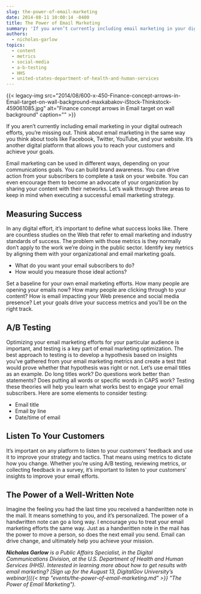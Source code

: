```yaml
---
slug: the-power-of-email-marketing
date: 2014-08-11 10:00:14 -0400
title: The Power of Email Marketing
summary: 'If you aren’t currently including email marketing in your digital outreach efforts, you’re missing out. Think about email marketing in the same way you think about tools like Facebook, Twitter, YouTube, and your website. It’s another digital platform that allows you to reach your customers and achieve your goals. Email marketing can be used in'
authors:
  - nicholas-garlow
topics:
  - content
  - metrics
  - social-media
  - a-b-testing
  - HHS
  - united-states-department-of-health-and-human-services
---
```


{{< legacy-img src="2014/08/600-x-450-Finance-concept-arrows-in-Email-target-on-wall-background-maxkabakov-iStock-Thinkstock-459061085.jpg" alt="Finance concept arrows in Email target on wall background" caption="" >}} 

If you aren’t currently including email marketing in your digital outreach efforts, you’re missing out. Think about email marketing in the same way you think about tools like Facebook, Twitter, YouTube, and your website. It’s another digital platform that allows you to reach your customers and achieve your goals.

Email marketing can be used in different ways, depending on your communications goals. You can build brand awareness. You can drive action from your subscribers to complete a task on your website. You can even encourage them to become an advocate of your organization by sharing your content with their networks. Let’s walk through three areas to keep in mind when executing a successful email marketing strategy.

## Measuring Success

In any digital effort, it’s important to define what success looks like. There are countless studies on the Web that refer to email marketing and industry standards of success. The problem with those metrics is they normally don’t apply to the work we’re doing in the public sector. Identify key metrics by aligning them with your organizational and email marketing goals.

  * What do you want your email subscribers to do?
  * How would you measure those ideal actions?

Set a baseline for your own email marketing efforts. How many people are opening your emails now? How many people are clicking through to your content? How is email impacting your Web presence and social media presence? Let your goals drive your success metrics and you’ll be on the right track.

## A/B Testing

Optimizing your email marketing efforts for your particular audience is important, and testing is a key part of email marketing optimization. The best approach to testing is to develop a hypothesis based on insights you’ve gathered from your email marketing metrics and create a test that would prove whether that hypothesis was right or not. Let’s use email titles as an example. Do long titles work? Do questions work better than statements? Does putting all words or specific words in CAPS work? Testing these theories will help you learn what works best to engage your email subscribers. Here are some elements to consider testing:

  * Email title
  * Email by line
  * Date/time of email

## Listen To Your Customers

It&#8217;s important on any platform to listen to your customers&#8217; feedback and use it to improve your strategy and tactics. That means using metrics to dictate how you change. Whether you’re using A/B testing, reviewing metrics, or collecting feedback in a survey, it’s important to listen to your customers&#8217; insights to improve your email efforts.

## The Power of a Well-Written Note

Imagine the feeling you had the last time you received a handwritten note in the mail. It means something to you, and it’s personalized. The power of a handwritten note can go a long way. I encourage you to treat your email marketing efforts the same way. Just as a handwritten note in the mail has the power to move a person, so does the next email you send. Email can drive change, and ultimately help you achieve your mission.

_**Nicholas Garlow** is a Public Affairs Specialist, in the Digital Communications Division, at the U.S. Department of Health and Human Services (HHS)._
_Interested in learning more about how to get results with email marketing? [Sign up for the August 13, DigitalGov University&#8217;s webinar]({{< tmp "events/the-power-of-email-marketing.md" >}} "The Power of Email Marketing")._
